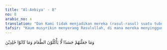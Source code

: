 ```yaml
---
title: "Al-Anbiya' - 8"
no: 8
arabic_no: ٨
translation: "Dan Kami tidak menjadikan mereka (rasul-rasul) suatu tubuh yang tidak memakan makanan dan mereka tidak (pula) hidup kekal."
tafsir: "Kaum musyrikin menyerang Rasulullah, di mana mereka menyinggung sifat-sifat kemanusiaan yang terlihat pada diri Rasulullah saw. Mereka mengatakan, mengapa rasul itu memakan makanan seperti manusia lainnya, dan berjalan di pasar (untuk berdagang), sebagaimana disebutkan dalam Surah al-Furqan, ayat 7. Maka dalam ayat ini Allah menjelaskan bahwa Dia menjadikan rasul-rasul itu orang-orang yang memakan makanan, dan tidak pula mereka hidup kekal di dunia, karena mereka itu adalah manusia juga, yang memerlukan makanan, minuman, tidur dan hidup berumah tangga. Hanya saja Allah telah memilih mereka untuk menyampaikan risalah-Nya kepada umat manusia, dan diberinya wahyu yang berisi petunjuk dan bimbingan, untuk mengeluarkan umat manusia dari kegelapan kekufuran kepada cahaya iman yang terang benderang. Rasul sebagai pembimbing adalah manusia biasa yang tidak memiliki kualitas supranatural, melainkan hanya diberi wahyu."
---
```


وَمَا جَعَلْنٰهُمْ جَسَدًا لَّا يَأْكُلُوْنَ الطَّعَامَ وَمَا كَانُوْا خٰلِدِيْنَ 
